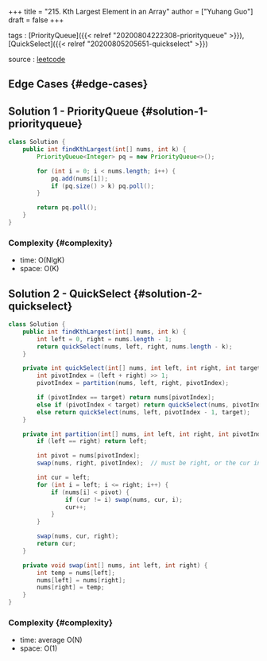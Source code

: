 +++
title = "215. Kth Largest Element in an Array"
author = ["Yuhang Guo"]
draft = false
+++

tags
: [PriorityQueue]({{< relref "20200804222308-priorityqueue" >}}), [QuickSelect]({{< relref "20200805205651-quickselect" >}})

source
: [leetcode](https://leetcode.com/problems/kth-largest-element-in-an-array/)


## Edge Cases {#edge-cases}


## Solution 1 - PriorityQueue {#solution-1-priorityqueue}

```java
class Solution {
    public int findKthLargest(int[] nums, int k) {
        PriorityQueue<Integer> pq = new PriorityQueue<>();

        for (int i = 0; i < nums.length; i++) {
            pq.add(nums[i]);
            if (pq.size() > k) pq.poll();
        }

        return pq.poll();
    }
}
```


### Complexity {#complexity}

-   time: O(NlgK)
-   space: O(K)


## Solution 2 - QuickSelect {#solution-2-quickselect}

```java
class Solution {
    public int findKthLargest(int[] nums, int k) {
        int left = 0, right = nums.length - 1;
        return quickSelect(nums, left, right, nums.length - k);
    }

    private int quickSelect(int[] nums, int left, int right, int target) {
        int pivotIndex = (left + right) >> 1;
        pivotIndex = partition(nums, left, right, pivotIndex);

        if (pivotIndex == target) return nums[pivotIndex];
        else if (pivotIndex < target) return quickSelect(nums, pivotIndex + 1, right, target);
        else return quickSelect(nums, left, pivotIndex - 1, target);
    }

    private int partition(int[] nums, int left, int right, int pivotIndex) {
        if (left == right) return left;

        int pivot = nums[pivotIndex];
        swap(nums, right, pivotIndex);  // must be right, or the cur in swap before right can exceed boundary

        int cur = left;
        for (int i = left; i <= right; i++) {
            if (nums[i] < pivot) {
                if (cur != i) swap(nums, cur, i);
                cur++;
            }
        }

        swap(nums, cur, right);
        return cur;
    }

    private void swap(int[] nums, int left, int right) {
        int temp = nums[left];
        nums[left] = nums[right];
        nums[right] = temp;
    }
}
```


### Complexity {#complexity}

-   time: average O(N)
-   space: O(1)
